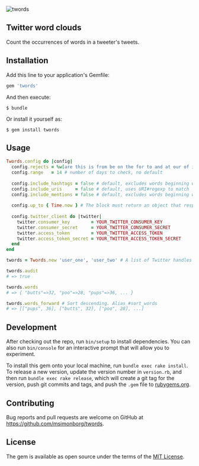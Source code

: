 ![twords](http://msimonborg.com/twords/twords.png)

## Twitter word clouds

Count the occurrences of words in a tweeter's tweets.

## Installation

Add this line to your application's Gemfile:

```ruby
gem 'twords'
```

And then execute:

    $ bundle

Or install it yourself as:

    $ gem install twords

## Usage

```ruby
Twords.config do |config|
  config.rejects = %w[are this is from be on the for to and at our of in rt a with &amp;] # these words will not be counted (example, not a default; you must provide your own list)
  config.range   = 14 # number of days to check, no default
  
  config.include_hashtags = false # default, excludes words beginning with '#'
  config.include_uris     = false # default, uses URI#regexp to match
  config.include_mentions = false # default, excludes words beginning with '@'
  
  config.up_to { Time.now } # The block must return an object that responds to #to_time. The time is lazy evaluated and the range is counted backward from here.
  
  config.twitter_client do |twitter|
    twitter.consumer_key        = YOUR_TWITTER_CONSUMER_KEY
    twitter.consumer_secret     = YOUR_TWITTER_CONSUMER_SECRET
    twitter.access_token        = YOUR_TWITTER_ACCESS_TOKEN
    twitter.access_token_secret = YOUR_TWITTER_ACCESS_TOKEN_SECRET
  end
end

twords = Twords.new 'user_one', 'user_two' # A list of Twitter handles to include in the count.

twords.audit
# => true

twords.words
# => { "butts"=>32, "poo"=>28, "pups"=>36, ... }

twords.words_forward # Sort descending. Alias #sort_words
# => [["pups", 36], ["butts", 32], ["poo", 28], ...]
```

## Development

After checking out the repo, run `bin/setup` to install dependencies. You can also run `bin/console` for an interactive prompt that will allow you to experiment.

To install this gem onto your local machine, run `bundle exec rake install`. To release a new version, update the version number in `version.rb`, and then run `bundle exec rake release`, which will create a git tag for the version, push git commits and tags, and push the `.gem` file to [rubygems.org](https://rubygems.org).

## Contributing

Bug reports and pull requests are welcome on GitHub at https://github.com/msimonborg/twords.


## License

The gem is available as open source under the terms of the [MIT License](http://opensource.org/licenses/MIT).

